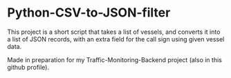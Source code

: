 # Python-CSV-to-JSON-filter
This project is a short script that takes a list of vessels, and converts it into a list of JSON records, with an extra field for the call sign using given vessel data. 

Made in preparation for my Traffic-Monitoring-Backend project (also in this github profile).
